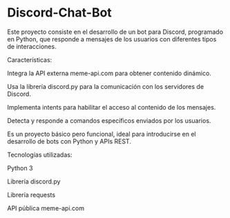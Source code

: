 # Discord-Chat-Bot
Este proyecto consiste en el desarrollo de un bot para Discord, programado en Python, que responde a mensajes de los usuarios con diferentes tipos de interacciones.

Características:

Integra la API externa meme-api.com para obtener contenido dinámico.

Usa la librería discord.py para la comunicación con los servidores de Discord.

Implementa intents para habilitar el acceso al contenido de los mensajes.

Detecta y responde a comandos específicos enviados por los usuarios.

Es un proyecto básico pero funcional, ideal para introducirse en el desarrollo de bots con Python y APIs REST.

Tecnologías utilizadas:

Python 3

Librería discord.py

Librería requests

API pública meme-api.com
